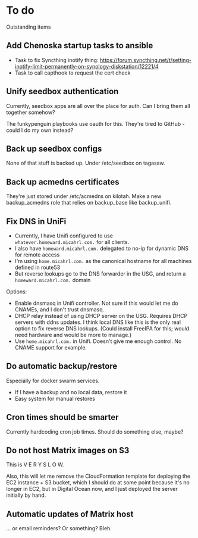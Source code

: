 # To do

Outstanding items


## Add Chenoska startup tasks to ansible

* Task to fix Syncthing inotify thing: https://forum.syncthing.net/t/setting-inotify-limit-permanently-on-synology-diskstation/12221/4
* Task to call capthook to request the cert check

## Unify seedbox authentication

Currently, seedbox apps are all over the place for auth.
Can I bring them all together somehow?

The funkypenguin playbooks use oauth for this.
They're tired to GitHub - could I do my own instead?

## Back up seedbox configs

None of that stuff is backed up.
Under /etc/seedbox on tagasaw.

## Back up acmedns certificates

They're just stored under /etc/acmedns on kilotah.
Make a new backup_acmedns role that relies on backup_base like backup_unifi.

## Fix DNS in UniFi

* Currently, I have Unifi configured to use `whatever.homeward.micahrl.com.` for all clients.
* I also have `homeward.micahrl.com.` delegated to no-ip for dynamic DNS for remote access
* I'm using `home.micahrl.com.` as the canonical hostname for all machines defined in route53
* But reverse lookups go to the DNS forwarder in the USG, and return a `homeward.micahrl.com.` domain

Options:

* Enable dnsmasq in Unifi controller.
  Not sure if this would let me do CNAMEs, and I don't trust dnsmasq.
* DHCP relay instead of using DHCP server on the USG.
  Requires DHCP servers with ddns updates.
  I think local DNS like this is the only real option to fix reverse DNS lookups.
  (Could install FreeIPA for this; would need hardware and would be more to manage.)
* Use `home.micahrl.com.` in Unifi.
  Doesn't give me enough control. No CNAME support for example.

## Do automatic backup/restore

Especially for docker swarm services.

* If I have a backup and no local data, restore it
* Easy system for manual restores

## Cron times should be smarter

Currently hardcoding cron job times.
Should do something else, maybe?

## Do not host Matrix images on S3

This is V E R Y S L O W.

Also, this will let me remove the CloudFormation template for deploying the EC2 instance + S3 bucket, which I should do at some point because it's no longer in EC2, but in Digital Ocean now, and I just deployed the server initially by hand.

## Automatic updates of Matrix host

... or email reminders? Or something? Bleh.
